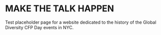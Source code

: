 # MAKE THE TALK HAPPEN

Test placeholder page for a website dedicated to the history of the Global Diversity CFP Day events in NYC.
